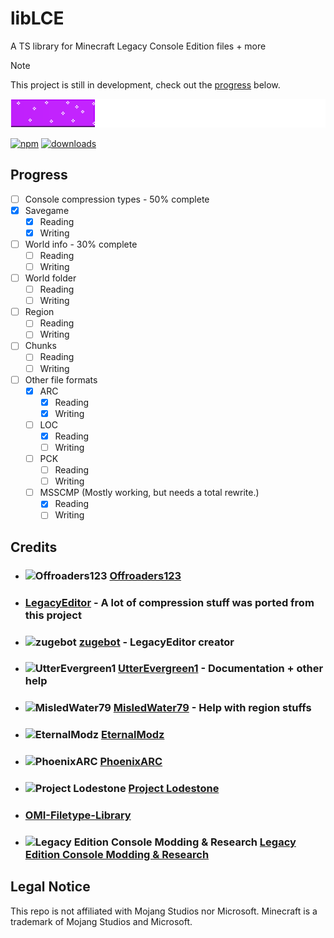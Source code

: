 # libLCE

A TS library for Minecraft Legacy Console Edition files + more 

> [!NOTE]
> This project is still in development, check out the [progress](#progress) below.

![Progress bar](/assets/cur_progress.png)

[![npm](https://img.shields.io/npm/v/liblce.svg)](https://www.npmjs.com/package/liblce)
[![downloads](https://img.shields.io/npm/dm/liblce.svg)](https://www.npmjs.com/package/liblce)

## Progress

- [ ] Console compression types - 50% complete
- [x] Savegame
  - [X] Reading
  - [X] Writing
- [ ] World info - 30% complete
  - [ ] Reading
  - [ ] Writing
- [ ] World folder
  - [ ] Reading
  - [ ] Writing
- [ ] Region
  - [ ] Reading
  - [ ] Writing
- [ ] Chunks
  - [ ] Reading
  - [ ] Writing
- [ ] Other file formats
  - [X] ARC
    - [X] Reading
    - [X] Writing
  - [ ] LOC
    - [X] Reading
    - [ ] Writing
  - [ ] PCK
    - [ ] Reading
    - [ ] Writing
  - [ ] MSSCMP (Mostly working, but needs a total rewrite.)
    - [X] Reading
    - [ ] Writing
  
## Credits

- ### ![Offroaders123](https://avatars.githubusercontent.com/Offroaders123?size=32) [Offroaders123](https://github.com/offroaders123)
- ### [LegacyEditor](https://github.com/zugebot/LegacyEditor) - A lot of compression stuff was ported from this project
- ### ![zugebot](https://avatars.githubusercontent.com/zugebot?size=32) [zugebot](https://github.com/zugebot) - LegacyEditor creator
- ### ![UtterEvergreen1](https://avatars.githubusercontent.com/UtterEvergreen1?size=32) [UtterEvergreen1](https://github.com/UtterEvergreen1) - Documentation + other help
- ### ![MisledWater79](https://avatars.githubusercontent.com/MisledWater79?size=32) [MisledWater79](https://github.com/MisledWater79)  - Help with region stuffs
- ### ![EternalModz](https://avatars.githubusercontent.com/EternalModz?size=32) [EternalModz](https://github.com/EternalModz)
- ### ![PhoenixARC](https://avatars.githubusercontent.com/PhoenixARC?size=32) [PhoenixARC](https://github.com/PhoenixARC)
- ### ![Project Lodestone](https://avatars.githubusercontent.com/Team-Lodestone?size=32) [Project Lodestone](https://github.com/Team-Lodestone)
- ### [OMI-Filetype-Library](https://github.com/PhoenixARC/OMI-Filetype-Library)
- ### ![Legacy Edition Console Modding & Research](https://cdn.discordapp.com/icons/806988877687423027/e7227fff932e7d32d6ff027461d92808.png?size=32&quality=lossless) [Legacy Edition Console Modding & Research](https://discord.gg/WGJDybEWJF)

## Legal Notice

This repo is not affiliated with Mojang Studios nor Microsoft. Minecraft is a trademark of Mojang Studios and Microsoft.
